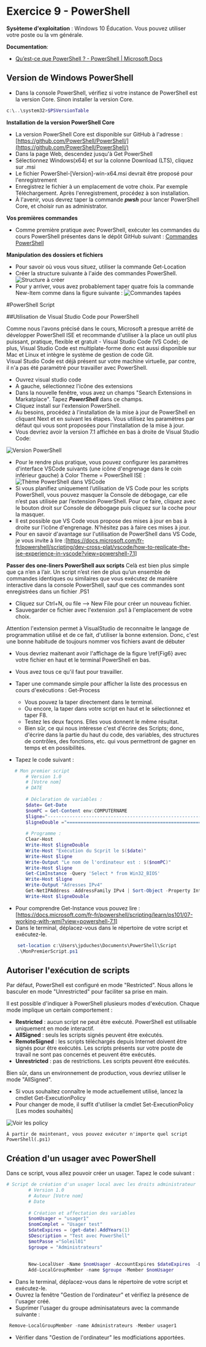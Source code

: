 ﻿# Exercice 9 - PowerShell

**Sysèteme d'exploitation** : Windows 10 Éducation. Vous pouvez utiliser votre poste ou la vm générale.

**Documentation**:

- [Qu’est-ce que PowerShell ? - PowerShell | Microsoft Docs](https://docs.microsoft.com/fr-fr/powershell/scripting/overview?view=powershell-7.1)



## Version de Windows PowerShell

- Dans la console PowerShell, vérifiez si votre instance de PowerShell est la version Core. Sinon installer la version Core.

```PowerShell
c:\..\system32>$PSVersionTable
```
**Installation de la version PowerShell Core**
- La version PowerShell Core est disponible sur GitHub à l'adresse : [https://github.com/PowerShell/PowerShell/](https://github.com/PowerShell/PowerShell/)
- Dans la page Web, descendez jusqu'à Get PowerShell
- Sélectionnez Windows(x64) et sur la colonne Download (LTS), cliquez sur .msi
- Le fichier PowerShel-[Version]-win-x64.msi devrait être proposé pour l'enregistrement
- Enregistrez le fichier à un emplacement de votre choix. Par exemple Téléchargement.
Après l'enregistrement, procédez à son installation.
- À l'avenir, vous devrez taper la commande ***pwsh*** pour lancer PowerShell Core,  et choisir run as administrator.

**Vos premières commandes**
- Comme première pratique avec PowerShell, exécuter les commandes du cours PowerShell  présentes dans le dépôt GitHub suivant :
[Commandes PowerShell](https://github.com/jpduchesneauCegep/420-W44-SF-4391/blob/master/Module06_Scripts/CmdPowerShellCoursTheorique.md)

**Manipulation des dossiers et fichiers**

- Pour savoir où vous vous situez, utiliser la commande Get-Location
- Créer la structure suivante à l'aide des commandes PowerShell.
![Structure à créer](./Structure.png)
- Pour y arriver, vous avez probablement taper quatre fois la commande New-Item comme dans la figure suivante : 
![Commandes tapées](./Resultat.png)

#PowerShell Script

##Utilisation de Visual Studio Code pour PowerShell

Comme nous l'avons précisé dans le cours, Microsoft a presque arrêté de développer PowerShell ISE et recommande d'utiliser à la place un outil plus puissant, pratique, flexible et gratuit - Visual Studio Code (VS Code); de plus, Visual Studio Code est multiplate-forme donc est aussi disponible sur Mac et Linux et intègre le système de gestion de code Git.	
Visual Studio Code est déjà présent sur votre machine virtuelle, par contre, il n'a pas été paramétré pour travailler avec PowerShell.

- Ouvrez visual studio code
- A gauche, sélectionnez  l'icône des extensions
- Dans la nouvelle fenêtre, vous avez un champs "Search Extensions in Markatplace". Tapez ***PowerShell*** dans ce champs.
- Cliquez install sur l'extension PowerShell.
- Au besoins, procédez à l'installation de la mise à jour de PowerShell en cliquant Next et en suivant les étapes. Vous utilisez les paramètres par défaut qui vous sont proposées pour l'installation de la mise à jour.
- Vous devriez avoir la version 7.1 affichée en bas  à droite de Visual Studio Code: 

![Version PowerShell](versionPS.png)

- Pour le rendre plus pratique, vous pouvez configurer les paramètres d'interface VSCode suivants (une icône d'engrenage dans le coin inférieur gauche) à Color Theme = PowerShell ISE :
![Thème PowerShell dans VSCode](themeVScode.png)
- Si vous planifiez uniquement l’utilisation de VS Code pour les scripts PowerShell, vous pouvez masquer la Console de débogage, car elle n’est pas utilisée par l’extension PowerShell. Pour ce faire, cliquez avec le bouton droit sur Console de débogage puis cliquez sur la coche pour la masquer.
- Il est possible que VS Code vous propose des mises à jour en bas à droite sur l'icône d'engrenage. N'hésitez pas à faire ces mises à jour.
- 	Pour en savoir d'avantage sur l'utilisation de PowerShell dans VS Code, je vous invite à lire :[https://docs.microsoft.com/fr-fr/powershell/scripting/dev-cross-plat/vscode/how-to-replicate-the-ise-experience-in-vscode?view=powershell-7.1]
	
**Passer des one-liners PowerShell aux scripts**
 Celà est bien plus simple que ça n’en a l’air. Un script n’est rien de plus qu’un ensemble de commandes identiques ou similaires que vous exécutez de manière interactive dans la console PowerShell, sauf que ces commandes sont enregistrées dans un fichier .PS1

- Cliquez sur Ctrl+N, ou file --> New File pour créer un nouveau fichier.
- Sauvegarder ce fichier avec l'extension .ps1 à l'emplacement de votre choix.

Attention l'extension permet à VisualStudio de reconnaitre le langage de programmation utilisé et de ce fait, d'utiliser la bonne extension. Donc, c'est une bonne habitude de toujours nommer vos fichiers avant de débuter

- Vous devriez maitenant avoir l'affichage de la figure \ref{Fig6} avec votre fichier en haut et le terminal PowerShell en bas.
- Vous avez tous ce qu'il faut pour travailler.
- Taper une commande simple pour afficher la liste des processus en cours d'exécutions : Get-Process
    - Vous pouvez la taper directement dans le terminal.
	-  Ou encore, la taper dans votre script en haut et le sélectionnez et taper F8.
	- Testez les deux façons. Elles vous donnent le même résultat.
	- Bien sûr, ce qui nous intéresse c'est d'écrire des Scripts; donc, d'écrire dans la partie du haut du code, des variables, des structures de contrôles, des fonctions, etc. qui vous permettront de gagner en temps et en possibilités.
	
- Tapez le code suivant : 
 ```PowerShell
	# Mon premier script
		# Version 1.0
		# [Votre nom]
		# DATE
		
		# Déclaration de variables :
		$date= Get-Date
		$nomPC = Get-Content env:COMPUTERNAME
		$ligne="------------------------------------------------------------------"
		$ligneDouble ="================================================================"
		
		# Programme :
		Clear-Host
		Write-Host $ligneDouble
		Write-Host "Exécution du Scprit le $($date)"
		Write-Host $ligne
		Write-Output "Le nom de l'ordinateur est : $($nomPC)"
		Write-Host $ligne
		Get-CimInstance -Query 'Select * from Win32_BIOS'
		Write-Host $ligne
		Write-Output "Adresses IPv4"
		Get-NetIPAddress -AddressFamily IPv4 | Sort-Object -Property InterfaceIndex | Format-Table 
		Write-Host $ligneDouble
```
- Pour comprendre Get-Instance vous pouvez lire :  [https://docs.microsoft.com/fr-fr/powershell/scripting/learn/ps101/07-working-with-wmi?view=powershell-7.1]
- Dans le terminal, déplacez-vous dans le répertoire de votre script et exécutez-le.

```PowerShell
    set-location c:\Users\jpduches\Documents\PowerShell\Script
    .\MonPremierScript.ps1
```

## Autoriser l'exécution de scripts

Par défaut, PowerShell est configuré en mode "Restricted". Nous allons le basculer en mode "Unrestricted" pour faciliter sa prise en main.

Il est possible d'indiquer à PowerShell plusieurs modes d'exécution. Chaque mode implique un certain comportement :
- **Restricted** : aucun script ne peut être exécuté. PowerShell est utilisable uniquement en mode interactif.
- **AllSigned** : seuls les scripts signés peuvent être exécutés.
- **RemoteSigned** : les scripts téléchargés depuis Internet doivent être signés pour être exécutés. Les scripts présents sur votre poste de travail ne sont pas concernés et peuvent être exécutés.
- **Unrestricted** : pas de restrictions. Les scripts peuvent être exécutés.
 
Bien sûr, dans un environnement de production, vous devriez utiliser le mode "AllSigned".

- Si vous souhaitez connaître le mode actuellement utilisé, lancez la cmdlet Get-ExecutionPolicy
- Pour changer de mode, il suffit d'utiliser la cmdlet Set-ExecutionPolicy [Les modes souhaités]

![Voir les policy](policy.png)

	À partir de maintenant, vous pouvez exécuter n'importe quel script PowerShell(.ps1)

## Création d'un usager avec PowerShell


Dans ce script, vous allez pouvoir créer un usager.
Tapez le code suivant :

```PowerShell
# Script de création d'un usager local avec les droits administrateur
		# Version 1.0
		# Auteur [Votre nom]
		# Date
		
		# Création et affectation des variables
		$nomUsager = "usager1"
		$nomComplet = "Usager test"
		$dateExpires = (get-date).AddYears(1)
		$Description = "Test avec PowerShell"
		$motPasse ="Soleil01"
		$groupe = "Administrateurs"
		
		
		New-LocalUser -Name $nomUsager -AccountExpires $dateExpires  -Description $Description -FullName $nomComplet -NoPassword
		Add-LocalGroupMember -name $groupe -Member $nomUsager
```

- Dans le terminal, déplacez-vous dans le répertoire de votre script et exécutez-le.
- Ouvrez la fenêtre "Gestion de l'ordinateur" et vérifiez la présence de l'usager créé.
- Suprimer l'usager du groupe adminisatateurs avec la commande suivante : 
```PowerShell
 Remove-LocalGroupMember -name Administrateurs -Member usager1
```
- Vérifier dans "Gestion de l'ordinateur" les modficiations apportées.
